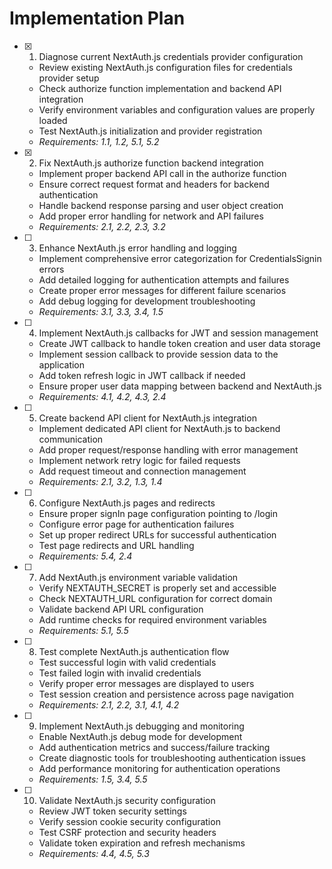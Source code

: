 # Implementation Plan

- [x] 1. Diagnose current NextAuth.js credentials provider configuration
  - Review existing NextAuth.js configuration files for credentials provider setup
  - Check authorize function implementation and backend API integration
  - Verify environment variables and configuration values are properly loaded
  - Test NextAuth.js initialization and provider registration
  - _Requirements: 1.1, 1.2, 5.1, 5.2_

- [x] 2. Fix NextAuth.js authorize function backend integration
  - Implement proper backend API call in the authorize function
  - Ensure correct request format and headers for backend authentication
  - Handle backend response parsing and user object creation
  - Add proper error handling for network and API failures
  - _Requirements: 2.1, 2.2, 2.3, 3.2_

- [ ] 3. Enhance NextAuth.js error handling and logging
  - Implement comprehensive error categorization for CredentialsSignin errors
  - Add detailed logging for authentication attempts and failures
  - Create proper error messages for different failure scenarios
  - Add debug logging for development troubleshooting
  - _Requirements: 3.1, 3.3, 3.4, 1.5_

- [ ] 4. Implement NextAuth.js callbacks for JWT and session management
  - Create JWT callback to handle token creation and user data storage
  - Implement session callback to provide session data to the application
  - Add token refresh logic in JWT callback if needed
  - Ensure proper user data mapping between backend and NextAuth.js
  - _Requirements: 4.1, 4.2, 4.3, 2.4_

- [ ] 5. Create backend API client for NextAuth.js integration
  - Implement dedicated API client for NextAuth.js to backend communication
  - Add proper request/response handling with error management
  - Implement network retry logic for failed requests
  - Add request timeout and connection management
  - _Requirements: 2.1, 3.2, 1.3, 1.4_

- [ ] 6. Configure NextAuth.js pages and redirects
  - Ensure proper signIn page configuration pointing to /login
  - Configure error page for authentication failures
  - Set up proper redirect URLs for successful authentication
  - Test page redirects and URL handling
  - _Requirements: 5.4, 2.4_

- [ ] 7. Add NextAuth.js environment variable validation
  - Verify NEXTAUTH_SECRET is properly set and accessible
  - Check NEXTAUTH_URL configuration for correct domain
  - Validate backend API URL configuration
  - Add runtime checks for required environment variables
  - _Requirements: 5.1, 5.5_

- [ ] 8. Test complete NextAuth.js authentication flow
  - Test successful login with valid credentials
  - Test failed login with invalid credentials
  - Verify proper error messages are displayed to users
  - Test session creation and persistence across page navigation
  - _Requirements: 2.1, 2.2, 3.1, 4.1, 4.2_

- [ ] 9. Implement NextAuth.js debugging and monitoring
  - Enable NextAuth.js debug mode for development
  - Add authentication metrics and success/failure tracking
  - Create diagnostic tools for troubleshooting authentication issues
  - Add performance monitoring for authentication operations
  - _Requirements: 1.5, 3.4, 5.5_

- [ ] 10. Validate NextAuth.js security configuration
  - Review JWT token security settings
  - Verify session cookie security configuration
  - Test CSRF protection and security headers
  - Validate token expiration and refresh mechanisms
  - _Requirements: 4.4, 4.5, 5.3_